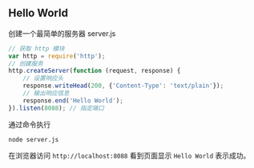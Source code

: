 ## Hello World

创建一个最简单的服务器 server.js

```javascript
// 获取 http 模块
var http = require('http');
// 创建服务
http.createServer(function (request, response) {
    // 设置响应头
    response.writeHead(200, {'Content-Type': 'text/plain'});
    // 输出响应信息
    response.end('Hello World');
}).listen(8088); // 指定端口
```

通过命令执行

```shell
node server.js
```

在浏览器访问 `http://localhost:8088` 看到页面显示 `Hello World` 表示成功。

